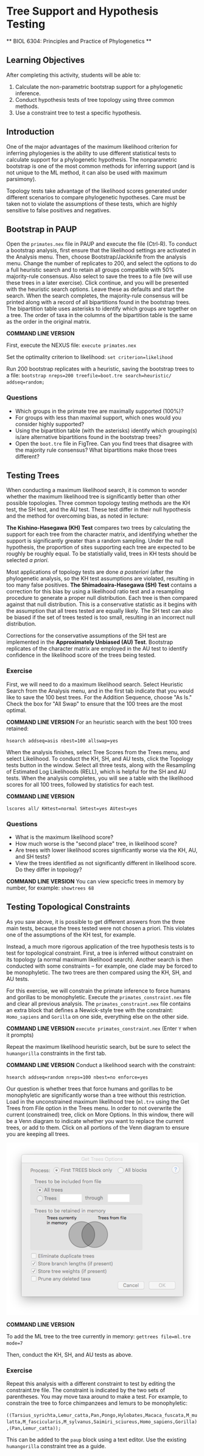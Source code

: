 # Tree Support and Hypothesis Testing

** BIOL 6304: Principles and Practice of Phylogenetics **

## Learning Objectives

After completing this activity, students will be able to:

1. Calculate the non-parametric bootstrap support for a phylogenetic inference. 
2. Conduct hypothesis tests of tree topology using three common methods.
3. Use a constraint tree to test a specific hypothesis.

## Introduction

One of the major advantages of the maximum likelihood criterion for inferring phylogenies is the ability to use different statistical tests to calculate support for a phylogenetic hypothesis. The nonparametric bootstrap is one of the most common methods for inferring support (and is not unique to the ML method, it can also be used with maximum parsimony).

Topology tests take advantage of the likelihood scores generated under different scenarios to compare phylogenetic hypotheses. Care must be taken not to violate the assumptions of these tests, which are highly sensitive to false positives and negatives.

## Bootstrap in PAUP

Open the `primates.nex` file in PAUP and execute the file (Ctrl-R). 
To conduct a bootstrap analysis, first ensure that the likelihood settings are activated in the Analysis menu. 
Then, choose Bootstrap/Jackknife from the analysis menu. 
Change the number of replicates to 200, and select the options to do a full heuristic search and to retain all groups compatible with 50% majority-rule consensus. 
Also select to save the trees to a file (we will use these trees in a later exercise).
Click continue, and you will be presented with the heuristic search options. Leave these as defaults and start the search.
When the search completes, the majority-rule consensus will be printed along with a record of all bipartitions found in the bootstrap trees. 
The bipartition table uses asterisks to identify which groups are together on a tree. 
The order of taxa in the columns of the bipartition table is the same as the order in the original matrix.

**COMMAND LINE VERSION**

First, execute the NEXUS file: `execute primates.nex`

Set the optimality criterion to likelihood: `set criterion=likelihood`

Run 200 bootstrap replicates with a heuristic, saving the bootstrap trees to a file: 
`bootstrap nreps=200 treefile=boot.tre search=heuristic/ addseq=random;`


### Questions

* Which groups in the primate tree are maximally supported (100%)?
* For groups with less than maximal support, which ones would you consider highly supported?
* Using the bipartition table (with the asterisks) identify which grouping(s) is/are alternative bipartitions found in the bootstrap trees?
* Open the `boot.tre` file in FigTree. Can you find trees that disagree with the majority rule consensus? What bipartitions make those trees different?


## Testing Trees

When conducting a maximum likelihood search, it is common to wonder whether the maximum likelihood tree is significantly better than other possible topologies. Three common topology testing methods are the KH test, the SH test, and the AU test. These test differ in their null hypothesis and the method for overcoming bias, as noted in lecture:

**The Kishino-Hasegawa (KH) Test** compares two trees by calculating the support for each tree from the character matrix, and identifying whether the support is significantly greater than a random sampling. Under the null hypothesis, the proportion of sites supporting each tree are expected to be roughly be roughly equal. To be statistially valid, trees in KH tests should be selected *a priori*. 

Most applications of topology tests are done *a posteriori* (after the phylogenetic analysis, so the KH test assumptions are violated, resulting in too many false positives. **The Shimadoaira-Hasegawa (SH) Test** contains a correction for this bias by using a likelihood ratio test and a resampling procedure to generate a proper null distribution. Each tree is then compared against that null distribution. This is a conservative statistic as it begins with the assumption that all trees tested are equally likely. The SH test can also be biased if the set of trees tested is too small, resulting in an incorrect null distribution.

Corrections for the conservative assumptions of the SH test are implemented in the **Approximately Unbiased (AU) Test**. Bootstrap replicates of the character matrix are employed in the AU test to identify confidence in the likelihood score of the trees being tested. 

### Exercise

First, we will need to do a maximum likelihood search. Select Heuristic Search from the Analysis menu, and in the first tab indicate that you would like to save the 100 best trees. For the Addition Sequence, choose "As Is." Check the box for "All Swap" to ensure that the 100 trees are the most optimal.

**COMMAND LINE VERSION** For an heuristic search with the best 100 trees retained:

`hsearch addseq=asis nbest=100 allswap=yes`

When the analysis finishes, select Tree Scores from the Trees menu, and select Likelihood. To conduct the KH, SH, and AU tests, click the Topology tests button in the window. Select all three tests, along with the Resampling of Estimated Log Likelihoods (RELL), which is helpful for the SH and AU tests. When the analysis completes, you will see a table with the likelihood scores for all 100 trees, followed by statistics for each test.

**COMMAND LINE VERSION** 

`lscores all/ KHtest=normal SHtest=yes AUtest=yes`

### Questions

* What is the maximum likelihood score?
* How much worse is the "second place" tree, in likelihood score?
* Are trees with lower likelihood scores significantly worse via the KH, AU, and SH tests?
* View the trees identified as not significantly different in likelihood score. Do they differ in topology?

**COMMAND LINE VERSION** You can view specicfic trees in memory by number, for example: `showtrees 68`

## Testing Topological Constraints
As you saw above, it is possible to get different answers from the three main tests, because the trees tested were not chosen a priori. This violates one of the assumptions of the KH test, for example.

Instead, a much more rigorous application of the tree hypothesis tests is to test for topological constraint. First, a tree is inferred without constraint on its topology (a normal maximum likelihood search). Another search is then conducted with some constraints – for example, one clade may be forced to be monophyletic. The two trees are then compared using the KH, SH, and AU tests.

For this exercise, we will constrain the primate inference to force humans and gorillas to be monophyletic. Execute the `primates_constraint.nex` file and  clear all previous analysis. The `primates_constraint.nex` file contains an extra block that defines a Newick-style tree with the constraint: `Homo_sapiens` and `Gorilla` on one side, everything else on the other side. 

**COMMAND LINE VERSION** `execute primates_constraint.nex` (Enter `Y` when it prompts)

Repeat the maximum likelihood heuristic search, but be sure to select the `humangorilla` constraints in the first tab.

**COMMAND LINE VERSION** Conduct a likelihood search with the constraint: 

`hsearch addseq=random nreps=100 nbest=no enforce=yes`


Our question is whether trees that force humans and gorillas to be monophyletic are significantly worse than a tree without this restriction. Load in the unconstrained maximum likelihood tree (`ml.tre` using the Get Trees from File option in the Trees menu. In order to not overwrite the current (constrained) tree, click on More Options. In this window, there will be a Venn diagram to indicate whether you want to replace the current trees, or add to them. Click on all portions of the Venn diagram to ensure you are keeping all trees.

![](images/gettrees.png)

**COMMAND LINE VERSION**

To add the ML tree to the tree currently in memory: `gettrees file=ml.tre mode=7`

Then, conduct the KH, SH, and AU tests as above.

### Exercise

Repeat this analysis with a different constraint to test by editing the constraint.tre file. The constraint is indicated by the two sets of parentheses. You may move taxa around to make a test. For example, to constrain the tree to force chimpanzees and lemurs to be monophyletic:

`((Tarsius_syrichta,Lemur_catta,Pan,Pongo,Hylobates,Macaca_fuscata,M_mulatta,M_fascicularis,M_sylvanus,Saimiri_sciureus,Homo_sapiens,Gorilla),(Pan,Lemur_catta));`

This can be added to the `paup` block using a text editor. Use the existing `humangorilla` constraint tree as a guide. 


